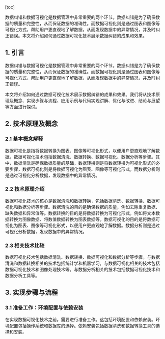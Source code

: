 
[toc]                    
                
                
数据纠错和数据可视化是数据管理中非常重要的两个环节。数据纠错是为了确保数据的质量和完整性，从而保证数据的准确性。而数据可视化则是通过图表和图像等可视化方式，帮助用户更直观地了解数据，从而发现数据中的异常情况，并及时纠正错误。本文将介绍如何通过数据可视化技术展示数据纠错的成果和效果。

## 1. 引言

数据纠错与数据可视化是数据管理中非常重要的两个环节。数据纠错是为了确保数据的质量和完整性，从而保证数据的准确性。而数据可视化则是通过图表和图像等可视化方式，帮助用户更直观地了解数据，从而发现数据中的异常情况，并及时纠正错误。

本文将介绍如何通过数据可视化技术展示数据纠错的成果和效果。我们将从技术原理及概念、实现步骤与流程、应用示例与代码实现讲解、优化与改进、结论与展望等方面进行探讨。

## 2. 技术原理及概念

### 2.1 基本概念解释

数据可视化是指将数据转换为图表、图像等可视化形式，以便用户更直观地了解数据。数据可视化技术包括数据清洗、数据转换、数据可视化、数据分析等步骤。其中，数据清洗是确保数据质量的基础，数据转换则是将数据转换为可视化形式的必要步骤，数据可视化则是将数据可视化为图表、图像等可视化形式，而数据分析则是通过可视化分析数据，发现数据中的异常情况。

### 2.2 技术原理介绍

数据可视化技术的核心是数据清洗和数据转换，包括数据清洗、数据转换、数据可视化和数据分析等步骤。数据清洗的目的是确保数据的质量，例如去除重复数据、缺失数据和异常值等。数据转换的目的是将数据转换为可视化形式，例如将文本数据转换为图像数据、将数值数据转换为图表数据等。数据可视化的目的是将数据可视化为图表、图像等可视化形式，以便用户更直观地了解数据。数据分析则是通过可视化分析数据，发现数据中的异常情况。

### 2.3 相关技术比较

数据可视化技术包括数据清洗、数据转换、数据可视化和数据分析等步骤。与数据清洗和数据转换相关的技术包括统计学和机器学习，与数据可视化相关的技术包括数据可视化技术和图像处理技术等。与数据分析相关的技术包括数据可视化技术和数据分析工具等。

## 3. 实现步骤与流程

### 3.1 准备工作：环境配置与依赖安装

在实现数据可视化技术之前，需要进行准备工作。这包括环境配置和依赖安装。环境配置包括操作系统和数据库的选择。依赖安装包括数据清洗和数据转换工具的选择和安装。


